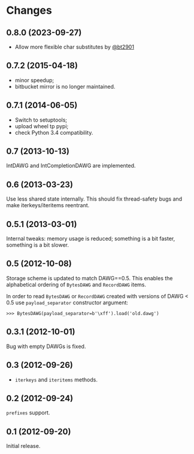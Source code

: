 # Changes

## 0.8.0 (2023-09-27)

- Allow more flexible char substitutes by [@bt2901](https://github.com/bt2901)

## 0.7.2 (2015-04-18)

- minor speedup;
- bitbucket mirror is no longer maintained.

## 0.7.1 (2014-06-05)

- Switch to setuptools;
- upload wheel tp pypi;
- check Python 3.4 compatibility.

## 0.7 (2013-10-13)

IntDAWG and IntCompletionDAWG are implemented.

## 0.6 (2013-03-23)

Use less shared state internally. This should fix thread-safety bugs and
make iterkeys/iteritems reentrant.

## 0.5.1 (2013-03-01)

Internal tweaks: memory usage is reduced; something is a bit faster,
something is a bit slower.

## 0.5 (2012-10-08)

Storage scheme is updated to match DAWG==0.5. This enables the
alphabetical ordering of `BytesDAWG` and `RecordDAWG` items.

In order to read `BytesDAWG` or `RecordDAWG` created with versions of
DAWG \< 0.5 use `payload_separator` constructor argument:

    >>> BytesDAWG(payload_separator=b'\xff').load('old.dawg')

## 0.3.1 (2012-10-01)

Bug with empty DAWGs is fixed.

## 0.3 (2012-09-26)

- `iterkeys` and `iteritems` methods.

## 0.2 (2012-09-24)

`prefixes` support.

## 0.1 (2012-09-20)

Initial release.
